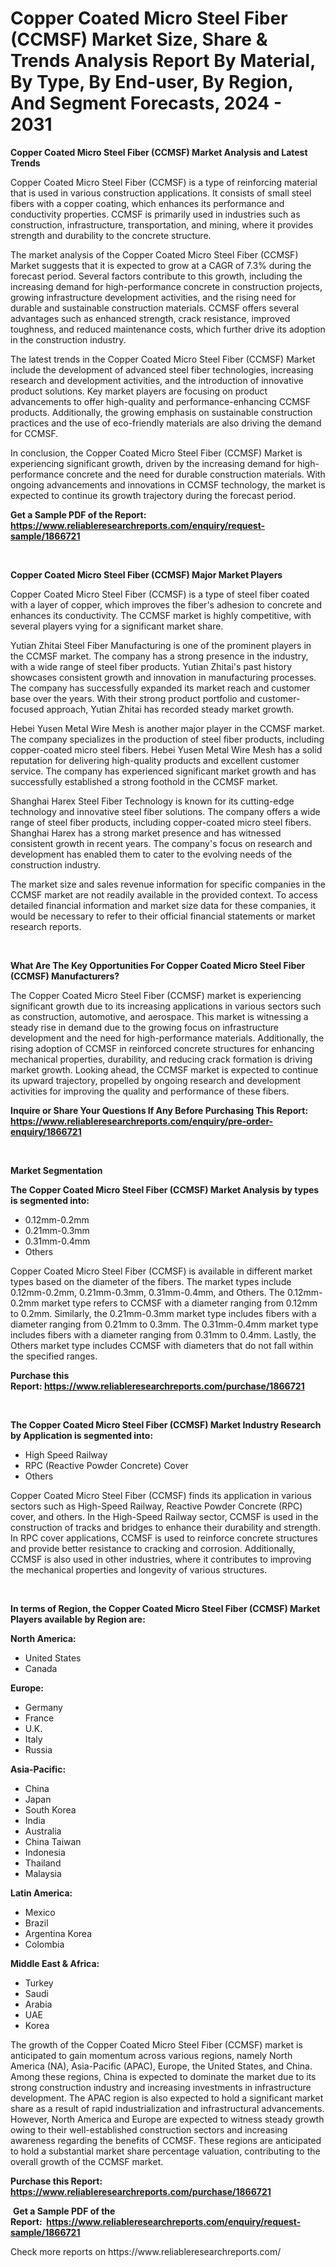 <p><h1>Copper Coated Micro Steel Fiber (CCMSF) Market Size, Share & Trends Analysis Report By Material, By Type, By End-user, By Region, And Segment Forecasts, 2024 - 2031</h1></p><p><strong>Copper Coated Micro Steel Fiber (CCMSF) Market Analysis and Latest Trends</strong></p>
<p><p>Copper Coated Micro Steel Fiber (CCMSF) is a type of reinforcing material that is used in various construction applications. It consists of small steel fibers with a copper coating, which enhances its performance and conductivity properties. CCMSF is primarily used in industries such as construction, infrastructure, transportation, and mining, where it provides strength and durability to the concrete structure.</p><p>The market analysis of the Copper Coated Micro Steel Fiber (CCMSF) Market suggests that it is expected to grow at a CAGR of 7.3% during the forecast period. Several factors contribute to this growth, including the increasing demand for high-performance concrete in construction projects, growing infrastructure development activities, and the rising need for durable and sustainable construction materials. CCMSF offers several advantages such as enhanced strength, crack resistance, improved toughness, and reduced maintenance costs, which further drive its adoption in the construction industry.</p><p>The latest trends in the Copper Coated Micro Steel Fiber (CCMSF) Market include the development of advanced steel fiber technologies, increasing research and development activities, and the introduction of innovative product solutions. Key market players are focusing on product advancements to offer high-quality and performance-enhancing CCMSF products. Additionally, the growing emphasis on sustainable construction practices and the use of eco-friendly materials are also driving the demand for CCMSF.</p><p>In conclusion, the Copper Coated Micro Steel Fiber (CCMSF) Market is experiencing significant growth, driven by the increasing demand for high-performance concrete and the need for durable construction materials. With ongoing advancements and innovations in CCMSF technology, the market is expected to continue its growth trajectory during the forecast period.</p></p>
<p><strong>Get a Sample PDF of the Report:&nbsp; <a href="https://www.reliableresearchreports.com/enquiry/request-sample/1866721">https://www.reliableresearchreports.com/enquiry/request-sample/1866721</a></strong></p>
<p>&nbsp;</p>
<p><strong>Copper Coated Micro Steel Fiber (CCMSF) Major Market Players</strong></p>
<p><p>Copper Coated Micro Steel Fiber (CCMSF) is a type of steel fiber coated with a layer of copper, which improves the fiber's adhesion to concrete and enhances its conductivity. The CCMSF market is highly competitive, with several players vying for a significant market share.</p><p>Yutian Zhitai Steel Fiber Manufacturing is one of the prominent players in the CCMSF market. The company has a strong presence in the industry, with a wide range of steel fiber products. Yutian Zhitai's past history showcases consistent growth and innovation in manufacturing processes. The company has successfully expanded its market reach and customer base over the years. With their strong product portfolio and customer-focused approach, Yutian Zhitai has recorded steady market growth. </p><p>Hebei Yusen Metal Wire Mesh is another major player in the CCMSF market. The company specializes in the production of steel fiber products, including copper-coated micro steel fibers. Hebei Yusen Metal Wire Mesh has a solid reputation for delivering high-quality products and excellent customer service. The company has experienced significant market growth and has successfully established a strong foothold in the CCMSF market.</p><p>Shanghai Harex Steel Fiber Technology is known for its cutting-edge technology and innovative steel fiber solutions. The company offers a wide range of steel fiber products, including copper-coated micro steel fibers. Shanghai Harex has a strong market presence and has witnessed consistent growth in recent years. The company's focus on research and development has enabled them to cater to the evolving needs of the construction industry.</p><p>The market size and sales revenue information for specific companies in the CCMSF market are not readily available in the provided context. To access detailed financial information and market size data for these companies, it would be necessary to refer to their official financial statements or market research reports.</p></p>
<p>&nbsp;</p>
<p><strong>What Are The Key Opportunities For Copper Coated Micro Steel Fiber (CCMSF) Manufacturers?</strong></p>
<p><p>The Copper Coated Micro Steel Fiber (CCMSF) market is experiencing significant growth due to its increasing applications in various sectors such as construction, automotive, and aerospace. This market is witnessing a steady rise in demand due to the growing focus on infrastructure development and the need for high-performance materials. Additionally, the rising adoption of CCMSF in reinforced concrete structures for enhancing mechanical properties, durability, and reducing crack formation is driving market growth. Looking ahead, the CCMSF market is expected to continue its upward trajectory, propelled by ongoing research and development activities for improving the quality and performance of these fibers.</p></p>
<p><strong>Inquire or Share Your Questions If Any Before Purchasing This Report: <a href="https://www.reliableresearchreports.com/enquiry/pre-order-enquiry/1866721">https://www.reliableresearchreports.com/enquiry/pre-order-enquiry/1866721</a></strong></p>
<p>&nbsp;</p>
<p><strong>Market Segmentation</strong></p>
<p><strong>The Copper Coated Micro Steel Fiber (CCMSF) Market Analysis by types is segmented into:</strong></p>
<p><ul><li>0.12mm-0.2mm</li><li>0.21mm-0.3mm</li><li>0.31mm-0.4mm</li><li>Others</li></ul></p>
<p><p>Copper Coated Micro Steel Fiber (CCMSF) is available in different market types based on the diameter of the fibers. The market types include 0.12mm-0.2mm, 0.21mm-0.3mm, 0.31mm-0.4mm, and Others. The 0.12mm-0.2mm market type refers to CCMSF with a diameter ranging from 0.12mm to 0.2mm. Similarly, the 0.21mm-0.3mm market type includes fibers with a diameter ranging from 0.21mm to 0.3mm. The 0.31mm-0.4mm market type includes fibers with a diameter ranging from 0.31mm to 0.4mm. Lastly, the Others market type includes CCMSF with diameters that do not fall within the specified ranges.</p></p>
<p><strong>Purchase this Report:&nbsp;<a href="https://www.reliableresearchreports.com/purchase/1866721">https://www.reliableresearchreports.com/purchase/1866721</a></strong></p>
<p>&nbsp;</p>
<p><strong>The Copper Coated Micro Steel Fiber (CCMSF) Market Industry Research by Application is segmented into:</strong></p>
<p><ul><li>High Speed Railway</li><li>RPC (Reactive Powder Concrete) Cover</li><li>Others</li></ul></p>
<p><p>Copper Coated Micro Steel Fiber (CCMSF) finds its application in various sectors such as High-Speed Railway, Reactive Powder Concrete (RPC) cover, and others. In the High-Speed Railway sector, CCMSF is used in the construction of tracks and bridges to enhance their durability and strength. In RPC cover applications, CCMSF is used to reinforce concrete structures and provide better resistance to cracking and corrosion. Additionally, CCMSF is also used in other industries, where it contributes to improving the mechanical properties and longevity of various structures.</p></p>
<p>&nbsp;</p>
<p><strong>In terms of Region, the Copper Coated Micro Steel Fiber (CCMSF) Market Players available by Region are:</strong></p>
<p>
    <p> <strong> North America: </strong>
        <ul>
            <li>United States</li>
            <li>Canada</li>
        </ul>
        </p> 
    <p> <strong> Europe: </strong>
        <ul>
            <li>Germany</li>
            <li>France</li>
            <li>U.K.</li>
            <li>Italy</li>
            <li>Russia</li>
        </ul>
        </p> 
    <p> <strong> Asia-Pacific: </strong>
        <ul>
            <li>China</li>
            <li>Japan</li>
            <li>South Korea</li>
            <li>India</li>
            <li>Australia</li>
            <li>China Taiwan</li>
            <li>Indonesia</li>
            <li>Thailand</li>
            <li>Malaysia</li>
        </ul>
        </p> 
    <p> <strong> Latin America: </strong>
        <ul>
            <li>Mexico</li>
            <li>Brazil</li>
            <li>Argentina Korea</li>
            <li>Colombia</li>
        </ul>
        </p> 
    <p> <strong> Middle East & Africa: </strong>
        <ul>
            <li>Turkey</li>
            <li>Saudi</li>
            <li>Arabia</li>
            <li>UAE</li>
            <li>Korea</li>
        </ul>
    </p>
    </p>
<p><p>The growth of the Copper Coated Micro Steel Fiber (CCMSF) market is anticipated to gain momentum across various regions, namely North America (NA), Asia-Pacific (APAC), Europe, the United States, and China. Among these regions, China is expected to dominate the market due to its strong construction industry and increasing investments in infrastructure development. The APAC region is also expected to hold a significant market share as a result of rapid industrialization and infrastructural advancements. However, North America and Europe are expected to witness steady growth owing to their well-established construction sectors and increasing awareness regarding the benefits of CCMSF. These regions are anticipated to hold a substantial market share percentage valuation, contributing to the overall growth of the CCMSF market.</p></p>
<p><strong>Purchase this Report: <a href="https://www.reliableresearchreports.com/purchase/1866721">https://www.reliableresearchreports.com/purchase/1866721</a></strong></p>
<p>&nbsp;<strong>Get a Sample PDF of the Report:&nbsp;&nbsp;<a href="https://www.reliableresearchreports.com/enquiry/request-sample/1866721">https://www.reliableresearchreports.com/enquiry/request-sample/1866721</a></strong></p>
<p><strong></strong></p>
<p>Check more reports on https://www.reliableresearchreports.com/</p>